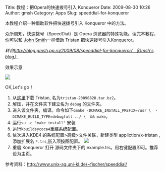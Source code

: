 Title: 教程：把Opera的快速拨号引入 Konqueror
Date: 2009-08-30 10:26
Author: gmsh
Category: Apps
Slug: speeddial-for-konqueror

本教程介绍一种借助软件把快速拨号引入 Konqueror 中的方法。

众所周知，快速拨号（SpeedDial）是 Opera
浏览器的特殊功能。读完本教程，你可以和 [John
Smith](http://blog.gmsh.pp.ru/about)一样借助 Tristan
把快速拨号引入Konqueror。

  
*转自[http://blog.gmsh.pp.ru/2009/08/speeddial-for-konqueror/ （Gmsh's
blog）](http://blog.gmsh.pp.ru/2009/08/speeddial-for-konqueror/)*

效果示意

[![](http://i.linuxtoy.org/images/2009/08/speeddial-400x269.jpg)](http://i.linuxtoy.org/images/2009/08/speeddial.jpeg)

OK,Let's go！

1.  从[这里](http://www.unix-ag.uni-kl.de/~fischer/speeddial/tristan-20090828.tar.bz2)下载
    Tristan, 名为`tristan-20090828.tar.bz2`。
2.  解压，并在文件夹下建立名为 `debug` 的文件夹。
3.  进入该文件夹，编译。命令如下`cmake -DCMAKE_INSTALL_PREFIX=/usr \  -DCMAKE_BUILD_TYPE=debugfull ../ \  && make`。
4.  运行`su -c "make install"` 安装
5.  运行`kbuildsycoca4`重建系统配置。
6.  依次进入KDE4 的系统配置>高级>文件关联，新建类型
    appliction/x-tristan , 添加扩展名 `*.trs`,嵌入项按图配置。
    [![](http://i.linuxtoy.org/images/2009/08/tristansettings.jpeg)](http://i.linuxtoy.org/images/2009/08/tristansettings.jpeg)
7.  重启 Konqueror 打开 源码文件夹下的
    example.trs。用右键配置即可。推荐设为主页。

参考资料：http://www.unix-ag.uni-kl.de/~fischer/speeddial/
